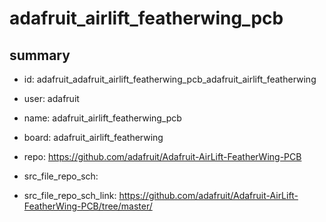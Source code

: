 # adafruit_airlift_featherwing_pcb
 
## summary 
* id: adafruit_adafruit_airlift_featherwing_pcb_adafruit_airlift_featherwing
* user: adafruit
* name: adafruit_airlift_featherwing_pcb
* board: adafruit_airlift_featherwing
* repo: https://github.com/adafruit/Adafruit-AirLift-FeatherWing-PCB



* src_file_repo_sch: 
* src_file_repo_sch_link: https://github.com/adafruit/Adafruit-AirLift-FeatherWing-PCB/tree/master/




